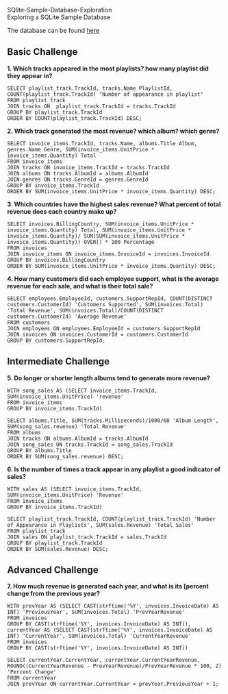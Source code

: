 SQlite-Sample-Database-Exploration  
Exploring a SQLite Sample Database

The database can be found [here](http://www.sqlitetutorial.net/sqlite-sample-database)

## Basic Challenge

**1.  Which tracks appeared in the most playlists? how many playlist did they appear in?**

    SELECT playlist_track.TrackId, tracks.Name PlaylistId, COUNT(playlist_track.TrackId) "Number of appearance in playlist"
    FROM playlist_track
    JOIN tracks ON  playlist_track.TrackId = tracks.TrackId
    GROUP BY playlist_track.TrackId
    ORDER BY COUNT(playlist_track.TrackId) DESC;




**2. Which track generated the most revenue? which album? which genre?**

    SELECT invoice_items.TrackId, tracks.Name, albums.Title Album, genres.Name Genre, SUM(invoice_items.UnitPrice * invoice_items.Quantity) Total
    FROM invoice_items
    JOIN tracks ON invoice_items.TrackId = tracks.TrackId
    JOIN albums ON tracks.AlbumId = albums.AlbumId
    JOIN genres ON tracks.GenreId = genres.GenreId
    GROUP BY invoice_items.TrackId
    ORDER BY SUM(invoice_items.UnitPrice * invoice_items.Quantity) DESC;


**3. Which countries have the highest sales revenue? What percent of total revenue does each country make up?**

    SELECT invoices.BillingCountry, SUM(invoice_items.UnitPrice * invoice_items.Quantity) Total, SUM(invoice_items.UnitPrice * invoice_items.Quantity)/ SUM(SUM(invoice_items.UnitPrice * invoice_items.Quantity)) OVER() * 100 Percentage
    FROM invoices
    JOIN invoice_items ON invoice_items.InvoiceId = invoices.InvoiceId
    GROUP BY invoices.BillingCountry
    ORDER BY SUM(invoice_items.UnitPrice * invoice_items.Quantity) DESC;

**4. How many customers did each employee support, what is the average revenue for each sale, and what is their total sale?**

    SELECT employees.EmployeeId, customers.SupportRepId, COUNT(DISTINCT customers.CustomerId) 'Customers Supported', SUM(invoices.Total) 'Total Revenue', SUM(invoices.Total)/COUNT(DISTINCT customers.CustomerId) 'Average Revenue'
    FROM customers
    JOIN employees ON employees.EmployeeId = customers.SupportRepId
    JOIN invoices ON invoices.CustomerId = customers.CustomerId
    GROUP BY customers.SupportRepId;
    
## Intermediate Challenge

**5. Do longer or shorter length albums tend to generate more revenue?**

    WITH song_sales AS (SELECT invoice_items.TrackId, SUM(invoice_items.UnitPrice) 'revenue'
    FROM invoice_items 
    GROUP BY invoice_items.TrackId)
    
    SELECT albums.Title, SUM(tracks.Milliseconds)/1000/60 'Album Length', SUM(song_sales.revenue) 'Total Revenue'
    FROM albums
    JOIN tracks ON albums.AlbumId = tracks.AlbumId
    JOIN song_sales ON tracks.TrackId = song_sales.TrackId
    GROUP BY albums.Title
    ORDER BY SUM(song_sales.revenue) DESC;

**6. Is the number of times a track appear in any playlist a good indicator of sales?**

    WITH sales AS (SELECT invoice_items.TrackId, SUM(invoice_items.UnitPrice) 'Revenue'
    FROM invoice_items
    GROUP BY invoice_items.TrackId)

    SELECT playlist_track.TrackId, COUNT(playlist_track.TrackId) 'Number of Appearance in Playlists', SUM(sales.Revenue) 'Total Sales'
    FROM playlist_track
    JOIN sales ON playlist_track.TrackId = sales.TrackId
    GROUP BY playlist_track.TrackId
    ORDER BY SUM(sales.Revenue) DESC;
    
 ## Advanced Challenge

**7. How much revenue is generated each year, and what is its [percent change from the previous year?**

    WITH prevYear AS (SELECT CAST(strftime('%Y', invoices.InvoiceDate) AS INT) 'PreviousYear', SUM(invoices.Total) 'PrevYearRevenue'
    FROM invoices
    GROUP BY CAST(strftime('%Y', invoices.InvoiceDate) AS INT)),
    currentYear AS (SELECT CAST(strftime('%Y', invoices.InvoiceDate) AS INT) 'CurrentYear', SUM(invoices.Total) 'CurrentYearRevenue'
    FROM invoices
    GROUP BY CAST(strftime('%Y', invoices.InvoiceDate) AS INT))
    
    SELECT currentYear.CurrentYear, currentYear.CurrentYearRevenue, ROUND((CurrentYearRevenue - PrevYearRevenue)/PrevYearRevenue * 100, 2) 'Percent Change'
    FROM currentYear
    JOIN prevYear ON currentYear.CurrentYear = prevYear.PreviousYear + 1;
   
    

